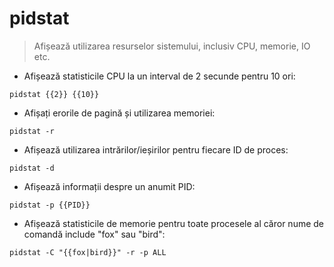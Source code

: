 # pidstat

> Afișează utilizarea resurselor sistemului, inclusiv CPU, memorie, IO etc.

- Afișează statisticile CPU la un interval de 2 secunde pentru 10 ori:

`pidstat {{2}} {{10}}`

- Afișați erorile de pagină și utilizarea memoriei:

`pidstat -r`

- Afișează utilizarea intrărilor/ieșirilor pentru fiecare ID de proces:

`pidstat -d`

- Afișează informații despre un anumit PID:

`pidstat -p {{PID}}`

- Afișează statisticile de memorie pentru toate procesele al căror nume de comandă include "fox" sau "bird":

`pidstat -C "{{fox|bird}}" -r -p ALL`
